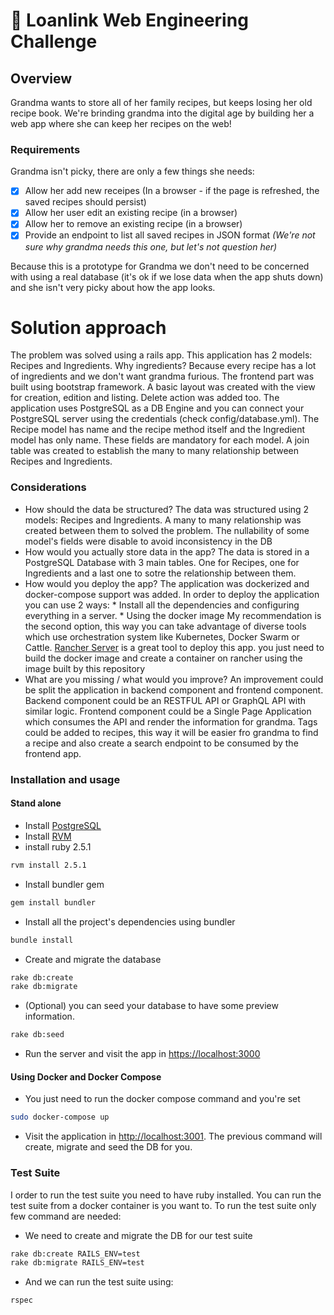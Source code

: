 # 🍪 Loanlink Web Engineering Challenge

## Overview
Grandma wants to store all of her family recipes, but keeps losing her old recipe book. We're brinding grandma into the digital age by building her a web app where she can keep her recipes on the web!



### Requirements

Grandma isn't picky, there are only a few things she needs:

- [X] Allow her add new receipes (In a browser - if the page is refreshed, the saved recipes should persist)
- [X] Allow her user edit an existing recipe (in a browser)
- [X] Allow her to remove an existing recipe (in a browser)
- [X] Provide an endpoint to list all saved recipes in JSON format _(We're not sure why grandma needs this one, but let's not question her)_

Because this is a prototype for Grandma we don't need to be concerned with using a real database (it's ok if we lose data when the app shuts down) and she isn't very picky about how the app looks.

# Solution approach
The problem was solved using a rails app. This application has 2 models: Recipes and Ingredients. Why ingredients? Because every recipe has a lot of ingredients and we don't want grandma furious.
The frontend part was built using bootstrap framework. A basic layout was created with the view for creation, edition and listing. Delete action was added too.
The application uses PostgreSQL as a DB Engine and you can connect your PostgreSQL server using the credentials (check config/database.yml).
The Recipe model has name and the recipe method itself and the Ingredient model has only name. These fields are mandatory for each model.
A join table was created to establish the many to many relationship between Recipes and Ingredients.

### Considerations

- How should the data be structured?
    The data was structured using 2 models: Recipes and Ingredients. A many to many relationship was created between them to solved the problem.
    The nullability of some model's fields were disable to avoid inconsistency in the DB  
- How would you actually store data in the app?
    The data is stored in a PostgreSQL Database with 3 main tables. One for Recipes, one for Ingredients and a last one to sotre the relationship between them.
- How would you deploy the app?
    The application was dockerized and docker-compose support was added. 
    In order to deploy the application you can use 2 ways:
        * Install all the dependencies and configuring everything in a server.
        * Using the docker image
    My recommendation is the second option, this way you can take advantage of diverse tools which use orchestration system like Kubernetes, Docker Swarm or Cattle.
    [Rancher Server](https://rancher.com) is a great tool to deploy this app. you just need to build the docker image and create a container on rancher using the image built by this repository
- What are you missing / what would you improve?
    An improvement could be split the application in backend component and frontend component.
    Backend component could be an RESTFUL API or GraphQL API with similar logic.
    Frontend component could be a Single Page Application which consumes the API and render the information for grandma.
    Tags could be added to recipes, this way it will be easier fro grandma to find a recipe and also create a search endpoint to be consumed by the frontend app.
    

### Installation and usage
#### Stand alone
* Install [PostgreSQL](https://www.postgresql.org/)
* Install [RVM](http://rvm.io/)
* install ruby 2.5.1
```bash
rvm install 2.5.1
```
* Install bundler gem
```bash
gem install bundler
```
* Install all the project's dependencies using bundler
```bash
bundle install
```
* Create and migrate the database
```bash
rake db:create
rake db:migrate
```
* (Optional) you can seed your database to have some preview information.
```bash
rake db:seed
```
* Run the server and visit the app in [https://localhost:3000](https://localhost:3000)

#### Using Docker and Docker Compose
* You just need to run the docker compose command and you're set
```bash
sudo docker-compose up
```
* Visit the application in [http://localhost:3001](http://localhost:3001). The previous command will create, migrate and seed the DB for you.



### Test Suite
I order to run the test suite you need to have ruby installed. You can run the test suite from a docker container is you want to.
To run the test suite only few command are needed:
* We need to create and migrate the DB for our test suite
```bash
rake db:create RAILS_ENV=test
rake db:migrate RAILS_ENV=test
```
* And we can run the test suite using:
```bash
rspec
```

    


